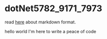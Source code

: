 # dotNet5782_9171_7973

read [here](https://www.markdownguide.org/basic-syntax/) about markdown format.

hello world
I'm here to write a peace of code
